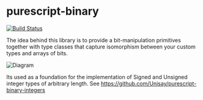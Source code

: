 # purescript-binary

[![Build Status](https://travis-ci.org/Unisay/purescript-binary.svg?branch=master)](https://travis-ci.org/Unisay/purescript-binary)

The idea behind this library is to provide a bit-manipulation primitives together with type classes 
that capture isomorphism between your custom types and arrays of bits. 

![Diagram](http://www.plantuml.com/plantuml/svg/RO_1IiGm48RlynG_kNYn-m1510kkU93TLyYQAHjeCqiosetuyAPLIsizX93vl_acS_QEqREUnIKY4tZGV64qNWrgD28Tsx2g9uFT3YloRrxZ8KQRnnUPnWSRC-ocBHbQfdUVLGNpsDca_hKKjjdUNzcDoJ8gmrH66-eQ5jNzfAQ5g11jbFwNcUw2MPg5c2mnx__1Ncm-yGOERpDuZ7BDtvEVWn85KSP9LAM7jAkDWASeGxg54qxXHY7l7DjE1kBWC3RIjd_U6ZZyuCNGMn-qd8Jn6yb_yEpu0W00)

Its used as a foundation for the implementation of Signed and Unsigned integer types of arbitrary length.
See https://github.com/Unisay/purescript-binary-integers
